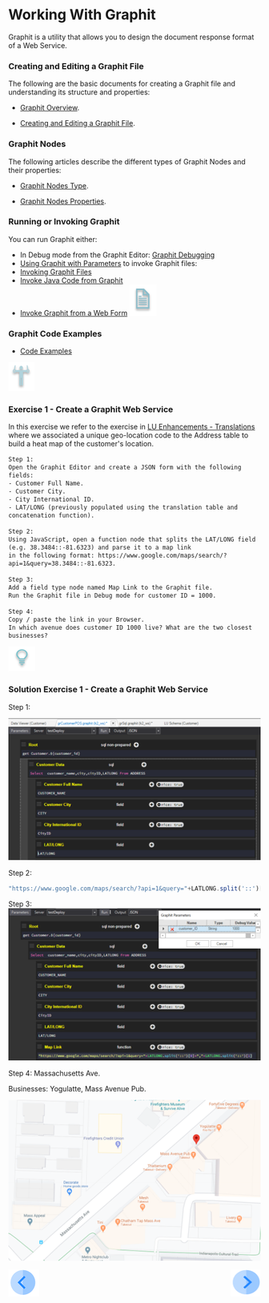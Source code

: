 # Working With Graphit

Graphit is a utility that allows you to design the document response format of a Web Service.

### Creating and Editing a Graphit File

The following are the basic documents for creating a Graphit file and understanding its structure and properties:

-  [Graphit Overview](/articles/15_web_services_and_graphit/17_Graphit/01_graphit_overview.md).

-  [Creating and Editing a Graphit File](/articles/15_web_services_and_graphit/17_Graphit/02_create_and_edit_a_graphit_file.md).

### Graphit Nodes 
The following articles describe the different types of Graphit Nodes and their properties:

-  [Graphit Nodes Type](/articles/15_web_services_and_graphit/17_Graphit/03_graphit_node_types.md).

-  [Graphit Nodes Properties](/articles/15_web_services_and_graphit/17_Graphit/04_graphit_node_properties.md).

### Running or Invoking Graphit
You can run Graphit either:
- In Debug mode from the Graphit Editor: [Graphit Debugging](/articles/15_web_services_and_graphit/17_Graphit/05_graphit_debugging.md)
- [Using Graphit with Parameters](/articles/15_web_services_and_graphit/17_Graphit/06_using_graphit_files_with_parameters.md)
to invoke Graphit files:
- [Invoking Graphit Files](/articles/15_web_services_and_graphit/17_Graphit/07_invoking_graphit_files.md)
- [Invoke Java Code from Graphit](/articles/15_web_services_and_graphit/17_Graphit/08_invoke_javacode_from_graphit.md)
- [Invoke Graphit from a Web Form](/articles/15_web_services_and_graphit/17_Graphit/09_invoke_graphit_from_outside_studio.md)
![](/academy/Training_Level_1/03_fabric_basic_LU/images/example.png)
### Graphit Code Examples  
- [Code Examples](/articles/15_web_services_and_graphit/17_Graphit/10_graphit_examples.md)



![](/academy/Training_Level_1/05_LU_Enhancements/images/Exercise.png)  
### Exercise 1 - Create a Graphit Web Service 
In this exercise we refer to the exercise in [LU Enhancements - Translations](/master/academy/Training_Level_1/05_LU_Enhancements/04_LU_Enhancements_lookup-translations_flow.md) where we associated a unique geo-location code to the Address table to build a heat map of the customer's location.
 
    Step 1: 
    Open the Graphit Editor and create a JSON form with the following fields:
    - Customer Full Name.
    - Customer City.
    - City International ID.
    - LAT/LONG (previously populated using the translation table and concatenation function).

    Step 2:
    Using JavaScript, open a function node that splits the LAT/LONG field (e.g. 38.3484::-81.6323) and parse it to a map link
    in the following format: https://www.google.com/maps/search/?api=1&query=38.3484::-81.6323.

    Step 3:
    Add a field type node named Map Link to the Graphit file.
    Run the Graphit file in Debug mode for customer ID = 1000.

    Step 4:
    Copy / paste the link in your Browser.
    In which avenue does customer ID 1000 live? What are the two closest businesses? 



![](/academy/Training_Level_1/05_LU_Enhancements/images/Solution.png) 
### Solution Exercise 1 - Create a Graphit Web Service

Step 1: 

![](/academy/Training_Level_1/06_web_services/images/graphit_exercise1Step1.PNG)

Step 2:
```javascript
"https://www.google.com/maps/search/?api=1&query="+LATLONG.split('::')[0]+","+LATLONG.split('::')[1]'''
```
Step 3:
![](/academy/Training_Level_1/06_web_services/images/graphit_exercise1Step3.PNG)

Step 4:
Massachusetts Ave.

Businesses: Yogulatte, Mass Avenue Pub.

![](/academy/Training_Level_1/06_web_services/images/graphit_exercise1Step4.PNG)
            

[![Previous](/articles/images/Previous.png)](/academy/Training_Level_1/06_web_services/05_quiz.md)
[<img align="right" width="60" height="54" src="/articles/images/Next.png">](/academy/Training_Level_1/06_web_services/07_graphit_quiz.md)
